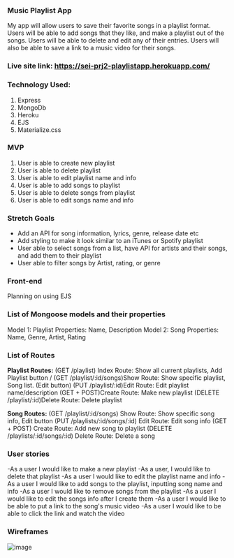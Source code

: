 ### Music Playlist App

My app will allow users to save their favorite songs in a playlist format. Users will be able to add songs that they like, and make a playlist out of the songs. Users will be able to delete and edit any of their entries. Users will also be able to save a link to a music video for their songs. 

### Live site link: https://sei-prj2-playlistapp.herokuapp.com/

### Technology Used:
1. Express
2. MongoDb
3. Heroku
4. EJS
5. Materialize.css

### MVP

1. User is able to create new playlist
2. User is able to delete playlist
3. User is able to edit playlist name and info
4. User is able to add songs to playlist
5. User is able to delete songs from playlist
6. User is able to edit songs name and info

### Stretch Goals

- Add an API for song information, lyrics, genre, release date etc
- Add styling to make it look similar to an iTunes or Spotify playlist
- User able to select songs from a list, have API for artists and their songs, and add them to their playlist
- User able to filter songs by Artist, rating, or genre

### Front-end
Planning on using EJS

### List of Mongoose models and their properties

Model 1: Playlist
Properties: Name, Description
Model 2: Song
Properties: Name, Genre, Artist, Rating

### List of Routes

**Playlist Routes:**
(GET /playlist) Index Route: Show all current playlists, Add Playlist button /
(GET /playlist/:id/songs)Show Route: Show specific playlist, Song list. (Edit button)
(PUT /playlist/:id)Edit Route: Edit playlist name/description
(GET + POST)Create Route: Make new playlist
(DELETE /playlist/:id)Delete Route: Delete playlist

**Song Routes:**
(GET /playlist/:id/songs) Show Route: Show specific song info, Edit button
(PUT /playlists/:id/songs/:id) Edit Route: Edit song info
(GET + POST) Create Route: Add new song to playlist
(DELETE /playlists/:id/songs/:id) Delete Route: Delete a song

### User stories

-As a user I would like to make a new playlist
-As a user, I would like to delete that playlist
-As a user I would like to edit the playlist name and info
-As a user I would like to add songs to the playlist, inputting song name and info
-As a user I would like to remove songs from the playlist
-As a user I would like to edit the songs info after I create them
-As a user I would like to be able to put a link to the song's music video
-As a user I would like to be able to click the link and watch the video

### Wireframes

![image](https://media.git.generalassemb.ly/user/41952/files/baec15e4-74a5-4bbe-bfc6-6a98474df271)
